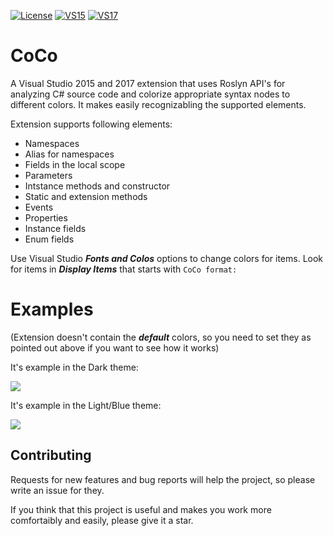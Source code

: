 [![License](https://img.shields.io/github/license/mashape/apistatus.svg)](LICENSE.txt) [![VS15](https://img.shields.io/badge/Visual%20Studio%20Marketplace%20%7C%20VS15-1.0-green.svg)](https://marketplace.visualstudio.com/items?itemName=GeorgeAleksandria.CoCo) [![VS17](https://img.shields.io/badge/Visual%20Studio%20Marketplace%20%7C%20VS17-1.0-green.svg)](https://marketplace.visualstudio.com/items?itemName=GeorgeAleksandria.CoCo-19226)

# CoCo
A Visual Studio 2015 and 2017 extension that uses Roslyn API's for analyzing C# source code
and colorize appropriate syntax nodes to different colors. It makes easily recognizabling the supported elements. 

Extension supports following elements:
* Namespaces
* Alias for namespaces
* Fields in the local scope
* Parameters
* Intstance methods and constructor
* Static and extension methods
* Events
* Properties
* Instance fields
* Enum fields

Use Visual Studio ***Fonts and Colos*** options to change colors for items. Look for items in ***Display Items*** that starts with `CoCo format:`

# Examples

(Extension doesn't contain the ***default*** colors, so you need to set they as pointed out above if you want to see how it works)

It's example in the Dark theme:

![](https://georgealeksandria.gallerycdn.vsassets.io/extensions/georgealeksandria/coco-19226/1.0/1504035613003/277591/1/DarkExample.PNG)

It's example in the Light/Blue theme:

![](https://georgealeksandria.gallerycdn.vsassets.io/extensions/georgealeksandria/coco-19226/1.0/1504035613003/277592/1/LightExample.PNG)

## Contributing
Requests for new features and bug reports will help the project, so please write an issue for they.

If you think that this project is useful and makes you work more comfortaibly and easily, please give it a star.
